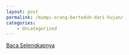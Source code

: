 ```yaml
---
layout: post
permalink: /mimpi-orang-berteduh-dari-hujan/
categories:
    - Uncategorized
---
```


[Baca Selengkapnya](/01)
